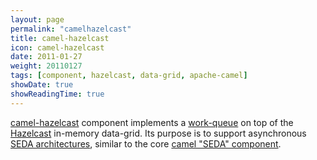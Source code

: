 ```yaml
---
layout: page
permalink: "camelhazelcast"
title: camel-hazelcast
icon: camel-hazelcast
date: 2011-01-27
weight: 20110127
tags: [component, hazelcast, data-grid, apache-camel]
showDate: true
showReadingTime: true
---
```

[camel-hazelcast](https://github.com/ipolyzos/camel-hazelcast) component implements a [work-queue](https://www.ibm.com/docs/en/spm/7.0.9?topic=allocation-work-queues) on top of the [Hazelcast](https://hazelcast.com/) in-memory data-grid. Its purpose is to support asynchronous [SEDA architectures](https://en.wikipedia.org/wiki/Staged_event-driven_architecture), similar to the core [camel "SEDA" component](https://camel.apache.org/components/3.20.x/seda-component.html).
